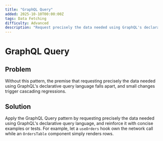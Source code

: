 ```yaml
---
title: "GraphQL Query"
added: 2025-10-10T00:00:00Z
tags: Data Fetching
difficulty: Advanced
description: "Request precisely the data needed using GraphQL's declarative query language."
---
```

# GraphQL Query

## Problem

Without this pattern, the premise that requesting precisely the data needed using GraphQL's declarative query language falls apart, and small changes trigger cascading regressions.

## Solution

Apply the GraphQL Query pattern by requesting precisely the data needed using GraphQL's declarative query language, and reinforce it with concise examples or tests. For example, let a `useOrders` hook own the network call while an `OrdersTable` component simply renders rows.
